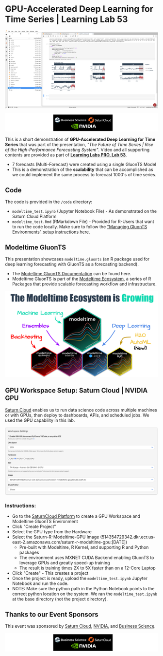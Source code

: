 # GPU-Accelerated Deep Learning for Time Series | Learning Lab 53

![Saturn Cloud GPU Multi-Forecast](img/saturn_cloud_gpu_multiforecast.jpg)

![Event Sponsors](img/event_sponsors.jpg)

This is a short demonstration of __GPU-Accelerated Deep Learning for Time Series__ that was part of the presentation, _"The Future of Time Series | Rise of the High-Performance Forecasting System"_. Video and all supporting contents are provided as part of [__Learning Labs PRO, Lab 53__](https://university.business-science.io/p/learning-labs-pro).

- 7 forecasts (Multi-Forecast) were created using a single GluonTS Model
- This is a demonstration of the __scalability__ that can be accomplished as we could implement the same process to forecast 1000's of time series. 

## Code

The code is provided in the `/code` directory:

- `modeltime_test.ipynb` (Jupyter Notebook File) - As demonstrated on the Saturn Cloud Platform
- `modeltime_test.Rmd` (RMarkdown File) - Provided for R-Users that want to run the code locally. Make sure to follow the ["Managing GluonTS Environments" setup instructions here](https://business-science.github.io/modeltime.gluonts/articles/managing-envs.html). 

## Modeltime GluonTS

This presentation showcases `modeltime.gluonts` (an R package used for deep learning forecasting with GluonTS as a forecasting backend). 

- The [Modeltime GluonTS Documentation](https://business-science.github.io/modeltime.gluonts/) can be found here. 
- Modeltime GluonTS is part of the [Modeltime Ecosystem](https://business-science.github.io/modeltime/), a series of R Packages that provide scalable forecasting workflow and infrastructure. 

![Modeltime Ecosystem](img/modeltime_ecosystem.jpg)

## GPU Workspace Setup: Saturn Cloud | NVIDIA GPU 

[Saturn Cloud](https://www.saturncloud.io/) enables us to run data science code across multiple machines or with GPUs, then deploy to dashboards, APIs, and scheduled jobs. We used the GPU capability in this lab. 

![GPU Workspace](img/workspace_settings.jpg)

### Instructions:

- Go to the [SaturnCloud Platform](https://www.saturncloud.io/) to create a GPU Workspace and Modeltime GluonTS Environment 
- Click "Create Project"
- Select the GPU type from the Hardware
- Select the Saturn-R-Modeltime-GPU Image (514354729342.dkr.ecr.us-east-2.amazonaws.com/saturn-r-modeltime-gpu:[DATE])
    - Pre-built with Modeltime, R Kernel, and supporting R and Python packages
    - The environment uses MXNET CUDA Backend enabling GluonTS to leverage GPUs and greatly speed-up training
    - The result is training times 2X to 5X faster than on a 12-Core Laptop
- Click "Create" - This creates a project
- Once the project is ready, upload the `modeltime_test.ipynb` Jupyter Notebook and run the code. 
- NOTE: Make sure the python path in the Python Notebook points to the correct python location on the system. We ran the `modeltime_test.ipynb` at the base directory (not the project directory).


## Thanks to our Event Sponsors

This event was sponsored by [Saturn Cloud](https://www.saturncloud.io/), [NVIDIA](https://www.nvidia.com/), and [Business Science](https://www.business-science.io/).

![Event Sponsors](img/event_sponsors.jpg)
